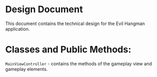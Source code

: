 Design Document
================
This document contains the technical design for the Evil Hangman application.

Classes and Public Methods:
================
<code>MainViewController</code> - contains the methods of the gameplay view and gameplay elements.

